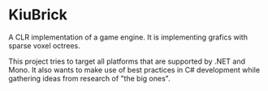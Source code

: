 KiuBrick
========

A CLR implementation of a game engine. It is implementing grafics with sparse voxel octrees.

This project tries to target all platforms that are supported by .NET and Mono. It also wants to make use of best practices in C# development while gathering ideas from research of "the big ones".